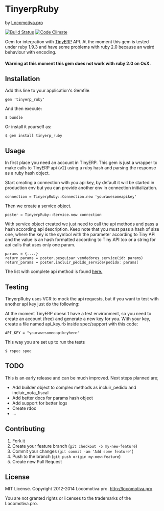 # TinyerpRuby
by [Locomotiva.pro](http://locomotiva.pro)


[![Build Status](https://travis-ci.org/locomotivapro/tinyerp_ruby.svg?branch=master)](https://travis-ci.org/locomotivapro/tinyerp_ruby)
[![Code Climate](https://codeclimate.com/github/locomotivapro/tinyerp_ruby.png)](https://codeclimate.com/github/locomotivapro/tinyerp_ruby)

Gem for integration with [TinyERP](http://www.tiny.com.br) API. At the moment this gem is tested under ruby 1.9.3 and have some problems with ruby 2.0 because an weird behaviour with encoding.

#### Warning at this moment this gem does not work with ruby 2.0 on OsX.

## Installation

Add this line to your application's Gemfile:

    gem 'tinyerp_ruby'

And then execute:

    $ bundle

Or install it yourself as:

    $ gem install tinyerp_ruby

## Usage

In first place you need an account in TinyERP. This gem is just a
wrapper to make calls to TinyERP api (v2) using a ruby hash and
parsing the response as a ruby hash object.

Start creating a connection with you api key, by default it will be started in production env but you can provide another env in connection initialization.

    connection = TinyerpRuby::Connection.new 'yourawesomeapikey'

Then we create a service object.

    poster = TinyerpRuby::Service.new connection

With service object created we just need to call the api methods and pass a hash according api description. Keep note that you must pass a hash of size one, where the key is the symbol with the parameter according to Tiny API and the value is an hash formatted according to Tiny API too or a string for api calls that uses only one param.

    params = {....}
    return_params = poster.pesquisar_vendedores_service(id: params)
    return_params = poster.incluir_pedido_service(pedido: params)

The list with complete api method is found [here.](http://www.tiny.com.br/manuais/api2/)

## Testing

TinyerpRuby uses VCR to mock the api requests, but if you want to test
with another api key just do the following:

At the moment TinyERP doesn`t have a test environment, so you need to
create an account (free) and generate a new key for you. With your key,
create a file named api_key.rb inside spec/support with this code:

    API_KEY = "yourawesomeeapikeyhere"

This way you are set up to run the tests

    $ rspec spec

## TODO

This is an early release and can be much improved. Next steps planned are;

  - Add builder object to complex methods as incluir_pedido and incluir_nota_fiscal
  - Add better docs for params hash object
  - Add support for better logs
  - Create rdoc
  - ...

## Contributing

1. Fork it
2. Create your feature branch (`git checkout -b my-new-feature`)
3. Commit your changes (`git commit -am 'Add some feature'`)
4. Push to the branch (`git push origin my-new-feature`)
5. Create new Pull Request

## License

MIT License. Copyright 2012-2014 Locomotiva.pro. http://locomotiva.pro

You are not granted rights or licenses to the trademarks of the Locomotiva.pro.

